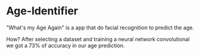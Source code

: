 # Age-Identifier
"What's my Age Again" is a app that do facial recognition to predict the age.

How? After selecting a dataset and training a neural network convolutional we got a 73% of accuracy in our age prediction. 
